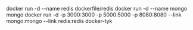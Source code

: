 docker run -d --name redis dockerfile/redis
docker run -d --name mongo mongo
docker run -d -p 3000:3000 -p 5000:5000 -p 8080:8080 --link mongo:mongo --link redis:redis docker-tyk
